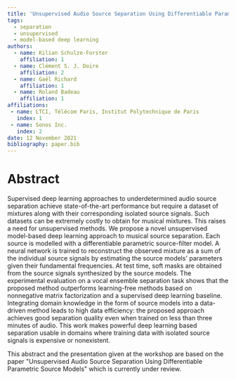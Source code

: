 ```yaml
---
title: 'Unsupervised Audio Source Separation Using Differentiable Parametric Source Models'
tags:
  - separation
  - unsupervised
  - model-based deep learning
authors:
  - name: Kilian Schulze-Forster
    affiliation: 1
  - name: Clément S. J. Doire
    affiliation: 2
  - name: Gaël Richard
    affiliation: 1
  - name: Roland Badeau
    affiliation: 1
affiliations:
 - name: LTCI, Télécom Paris, Institut Polytechnique de Paris
   index: 1
 - name: Sonos Inc.
   index: 2
date: 12 November 2021
bibliography: paper.bib
---
```


# Abstract

Supervised deep learning approaches to underdetermined audio source separation achieve state-of-the-art performance but require a dataset of mixtures along with their corresponding isolated source signals. Such datasets can be extremely costly to obtain for musical mixtures. This raises a need for unsupervised methods. We propose a novel unsupervised model-based deep learning approach to musical source separation. Each source is modelled with a differentiable parametric source-filter model. A neural network is trained to reconstruct the observed mixture as a sum of the individual source signals by estimating the source models' parameters given their fundamental frequencies. At test time, soft masks are obtained from the source signals synthesized by the source models. The experimental evaluation on a vocal ensemble separation task shows that the proposed method outperforms learning-free methods based on nonnegative matrix factorization and a supervised deep learning baseline. Integrating domain knowledge in the form of source models into a data-driven method leads to high data efficiency: the proposed approach achieves good separation quality even when trained on less than three minutes of audio. This work makes powerful deep learning based separation usable in domains where training data with isolated source signals is expensive or nonexistent.

This abstract and the presentation given at the workshop are based on the paper "Unsupervised Audio Source Separation Using Differentiable Parametric Source Models" which is currently under review.